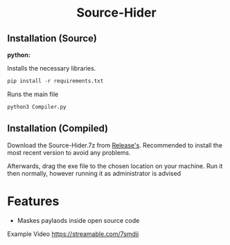 <h1 align="center">Source-Hider</h1>

## Installation (Source)

**python:**

Installs the necessary libraries.
```py
pip install -r requirements.txt
```
Runs the main file
```py
python3 Compiler.py
```
## Installation (Compiled)
Download the Source-Hider.7z from [Release's](https://github.com/HsDom/Source-Hider/releases/).
Recommended to install the most recent version to avoid any problems.

Afterwards, drag the exe file to the chosen location on your machine.
Run it then normally, however running it as administrator is advised

# Features
- Maskes paylaods inside open source code

Example Video
https://streamable.com/7smdji
